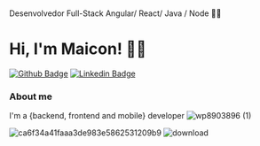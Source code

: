 #
Desenvolvedor Full-Stack Angular/ React/ Java / Node 🐱‍👤
# Hi, I'm Maicon! 👾🤖

[![Github Badge](https://img.shields.io/badge/-Github-000?style=flat-square&logo=Github&logoColor=white&link=https://github.com/Maytech474/)](https://github.com/Maytech474/)
[![Linkedin Badge](https://img.shields.io/badge/-LinkedIn-blue?style=flat-square&logo=Linkedin&logoColor=white&link=https://www.linkedin.com/in/maiconbonfim-dev/)](https://www.linkedin.com/in/maiconbonfim-dev/)


### About me
I'm a {backend, frontend and mobile} developer 
![wp8903896 (1)](https://user-images.githubusercontent.com/56212999/168494590-a365e58b-99f0-45a1-bc2e-c1a160079cad.jpg)

 ![ca6f34a41faaa3de983e5862531209b9](https://user-images.githubusercontent.com/56212999/168494419-1cb1e769-7cd1-4621-88c3-4b3ce3b89246.jpg) ![download](https://user-images.githubusercontent.com/56212999/168494487-36658541-7060-46cc-a32b-caf414ffd35a.jpg)






